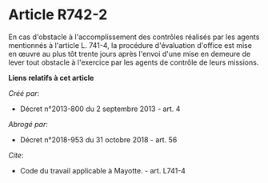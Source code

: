 # Article R742-2

En cas d'obstacle à l'accomplissement des contrôles réalisés par les agents mentionnés à l'article L. 741-4, la procédure
d'évaluation d'office est mise en œuvre au plus tôt trente jours après l'envoi d'une mise en demeure de lever tout obstacle à
l'exercice par les agents de contrôle de leurs missions.

**Liens relatifs à cet article**

_Créé par_:

  - Décret n°2013-800 du 2 septembre 2013 - art. 4

_Abrogé par_:

  - Décret n°2018-953 du 31 octobre 2018 - art. 56

_Cite_:

  - Code du travail applicable à Mayotte. - art. L741-4
